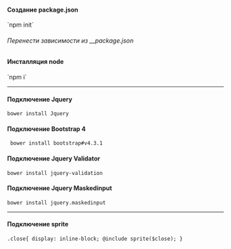 <h4>Создание package.json</h4>
`npm init`
<h6>Перенести зависимости из __package.json</h6>
<h4>Инсталляция node</h4>
`npm i`

   -----------------------------------------------------
<h4>Подключение Jquery</h4>  
    
   `bower install Jquery `
 <h4>Подключение Bootstrap 4</h4>  
 
` bower install bootstrap#v4.3.1`

<h4>Подключение Jquery Validator</h4>  

`bower install jquery-validation`

<h4>Подключение Jquery Maskedinput</h4> 

`bower install jquery.maskedinput`

 -----------------------------------------------------
<h4>Подключение sprite</h4>

`.close{
     display: inline-block;
     @include sprite($close);
   }`
   